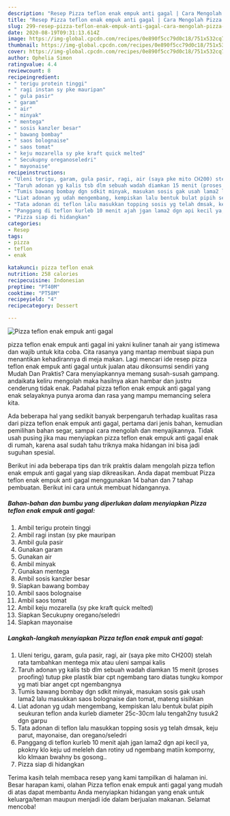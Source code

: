```yaml
---
description: "Resep Pizza teflon enak empuk anti gagal | Cara Mengolah Pizza teflon enak empuk anti gagal Yang Enak dan Simpel"
title: "Resep Pizza teflon enak empuk anti gagal | Cara Mengolah Pizza teflon enak empuk anti gagal Yang Enak dan Simpel"
slug: 299-resep-pizza-teflon-enak-empuk-anti-gagal-cara-mengolah-pizza-teflon-enak-empuk-anti-gagal-yang-enak-dan-simpel
date: 2020-08-19T09:31:13.614Z
image: https://img-global.cpcdn.com/recipes/0e890f5cc79d0c18/751x532cq70/pizza-teflon-enak-empuk-anti-gagal-foto-resep-utama.jpg
thumbnail: https://img-global.cpcdn.com/recipes/0e890f5cc79d0c18/751x532cq70/pizza-teflon-enak-empuk-anti-gagal-foto-resep-utama.jpg
cover: https://img-global.cpcdn.com/recipes/0e890f5cc79d0c18/751x532cq70/pizza-teflon-enak-empuk-anti-gagal-foto-resep-utama.jpg
author: Ophelia Simon
ratingvalue: 4.4
reviewcount: 8
recipeingredient:
- " terigu protein tinggi"
- " ragi instan sy pke mauripan"
- " gula pasir"
- " garam"
- " air"
- " minyak"
- " mentega"
- " sosis kanzler besar"
- " bawang bombay"
- " saos bolognaise"
- " saos tomat"
- " keju mozarella sy pke kraft quick melted"
- " Secukupny oreganoseledri"
- " mayonaise"
recipeinstructions:
- "Uleni terigu, garam, gula pasir, ragi, air (saya pke mito CH200) stelah rata tambahkan mentega mix atau uleni sampai kalis"
- "Taruh adonan yg kalis tsb dlm sebuah wadah diamkan 15 menit (proses proofing) tutup pke plastik biar cpt ngembang taro diatas tungku kompor yg mati biar anget cpt ngembangnya"
- "Tumis bawang bombay dgn sdkit minyak, masukan sosis gak usah lama2 lalu masukkan saos bolognaise dan tomat, mateng sisihkan"
- "Liat adonan yg udah mengembang, kempiskan lalu bentuk bulat pipih seukuran teflon anda kurleb diameter 25c-30cm lalu tengah2ny tusuk2 dgn garpu"
- "Tata adonan di teflon lalu masukkan topping sosis yg telah dmsak, keju parut, mayonaise, dan oregano/seledri"
- "Panggang di teflon kurleb 10 menit ajah jgan lama2 dgn api kecil ya, pkokny klo keju ud meleleh dan rotiny ud ngembang matiin komporny, klo klmaan bwahny bs gosong.."
- "Pizza siap di hidangkan"
categories:
- Resep
tags:
- pizza
- teflon
- enak

katakunci: pizza teflon enak 
nutrition: 258 calories
recipecuisine: Indonesian
preptime: "PT40M"
cooktime: "PT58M"
recipeyield: "4"
recipecategory: Dessert

---
```



![Pizza teflon enak empuk anti gagal](https://img-global.cpcdn.com/recipes/0e890f5cc79d0c18/751x532cq70/pizza-teflon-enak-empuk-anti-gagal-foto-resep-utama.jpg)


pizza teflon enak empuk anti gagal ini yakni kuliner tanah air yang istimewa dan wajib untuk kita coba. Cita rasanya yang mantap membuat siapa pun menantikan kehadirannya di meja makan.
Lagi mencari ide resep pizza teflon enak empuk anti gagal untuk jualan atau dikonsumsi sendiri yang Mudah Dan Praktis? Cara menyiapkannya memang susah-susah gampang. andaikata keliru mengolah maka hasilnya akan hambar dan justru cenderung tidak enak. Padahal pizza teflon enak empuk anti gagal yang enak selayaknya punya aroma dan rasa yang mampu memancing selera kita.

Ada beberapa hal yang sedikit banyak berpengaruh terhadap kualitas rasa dari pizza teflon enak empuk anti gagal, pertama dari jenis bahan, kemudian pemilihan bahan segar, sampai cara mengolah dan menyajikannya. Tidak usah pusing jika mau menyiapkan pizza teflon enak empuk anti gagal enak di rumah, karena asal sudah tahu triknya maka hidangan ini bisa jadi suguhan spesial.




Berikut ini ada beberapa tips dan trik praktis dalam mengolah pizza teflon enak empuk anti gagal yang siap dikreasikan. Anda dapat membuat Pizza teflon enak empuk anti gagal menggunakan 14 bahan dan 7 tahap pembuatan. Berikut ini cara untuk membuat hidangannya.

<!--inarticleads1-->

##### Bahan-bahan dan bumbu yang diperlukan dalam menyiapkan Pizza teflon enak empuk anti gagal:

1. Ambil  terigu protein tinggi
1. Ambil  ragi instan (sy pke mauripan
1. Ambil  gula pasir
1. Gunakan  garam
1. Gunakan  air
1. Ambil  minyak
1. Gunakan  mentega
1. Ambil  sosis kanzler besar
1. Siapkan  bawang bombay
1. Ambil  saos bolognaise
1. Ambil  saos tomat
1. Ambil  keju mozarella (sy pke kraft quick melted)
1. Siapkan  Secukupny oregano/seledri
1. Siapkan  mayonaise




<!--inarticleads2-->

##### Langkah-langkah menyiapkan Pizza teflon enak empuk anti gagal:

1. Uleni terigu, garam, gula pasir, ragi, air (saya pke mito CH200) stelah rata tambahkan mentega mix atau uleni sampai kalis
1. Taruh adonan yg kalis tsb dlm sebuah wadah diamkan 15 menit (proses proofing) tutup pke plastik biar cpt ngembang taro diatas tungku kompor yg mati biar anget cpt ngembangnya
1. Tumis bawang bombay dgn sdkit minyak, masukan sosis gak usah lama2 lalu masukkan saos bolognaise dan tomat, mateng sisihkan
1. Liat adonan yg udah mengembang, kempiskan lalu bentuk bulat pipih seukuran teflon anda kurleb diameter 25c-30cm lalu tengah2ny tusuk2 dgn garpu
1. Tata adonan di teflon lalu masukkan topping sosis yg telah dmsak, keju parut, mayonaise, dan oregano/seledri
1. Panggang di teflon kurleb 10 menit ajah jgan lama2 dgn api kecil ya, pkokny klo keju ud meleleh dan rotiny ud ngembang matiin komporny, klo klmaan bwahny bs gosong..
1. Pizza siap di hidangkan




Terima kasih telah membaca resep yang kami tampilkan di halaman ini. Besar harapan kami, olahan Pizza teflon enak empuk anti gagal yang mudah di atas dapat membantu Anda menyiapkan hidangan yang enak untuk keluarga/teman maupun menjadi ide dalam berjualan makanan. Selamat mencoba!
